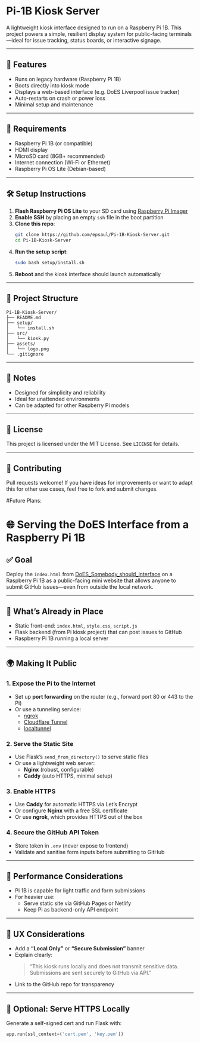 # Pi-1B Kiosk Server

A lightweight kiosk interface designed to run on a Raspberry Pi 1B. This project powers a simple, resilient display system for public-facing terminals—ideal for issue tracking, status boards, or interactive signage.

---

## 🚀 Features

- Runs on legacy hardware (Raspberry Pi 1B)
- Boots directly into kiosk mode
- Displays a web-based interface (e.g. DoES Liverpool issue tracker)
- Auto-restarts on crash or power loss
- Minimal setup and maintenance

---

## 🧰 Requirements

- Raspberry Pi 1B (or compatible)
- HDMI display
- MicroSD card (8GB+ recommended)
- Internet connection (Wi-Fi or Ethernet)
- Raspberry Pi OS Lite (Debian-based)

---

## 🛠️ Setup Instructions

1. **Flash Raspberry Pi OS Lite** to your SD card using [Raspberry Pi Imager](https://www.raspberrypi.com/software/)
2. **Enable SSH** by placing an empty `ssh` file in the boot partition
3. **Clone this repo**:
   ```bash
   git clone https://github.com/epsaul/Pi-1B-Kiosk-Server.git
   cd Pi-1B-Kiosk-Server
   ```
4. **Run the setup script**:
   ```bash
   sudo bash setup/install.sh
   ```
5. **Reboot** and the kiosk interface should launch automatically

---

## 📁 Project Structure

```
Pi-1B-Kiosk-Server/
├── README.md
├── setup/
│   └── install.sh
├── src/
│   └── kiosk.py
├── assets/
│   └── logo.png
└── .gitignore
```

---

## 🧠 Notes

- Designed for simplicity and reliability
- Ideal for unattended environments
- Can be adapted for other Raspberry Pi models

---

## 📜 License

This project is licensed under the MIT License. See `LICENSE` for details.

---

## 🤝 Contributing

Pull requests welcome! If you have ideas for improvements or want to adapt this for other use cases, feel free to fork and submit changes.

#Future Plans:
# 🌐 Serving the DoES Interface from a Raspberry Pi 1B

## ✅ Goal

Deploy the `index.html` from [DoES_Somebody_should_interface](https://github.com/epsaul/DoES_Somebody_should_interface) on a Raspberry Pi 1B as a public-facing mini website that allows anyone to submit GitHub issues—even from outside the local network.

---

## 🧱 What’s Already in Place

- Static front-end: `index.html`, `style.css`, `script.js`
- Flask backend (from Pi kiosk project) that can post issues to GitHub
- Raspberry Pi 1B running a local server

---

## 🌍 Making It Public

### 1. **Expose the Pi to the Internet**
- Set up **port forwarding** on the router (e.g., forward port 80 or 443 to the Pi)
- Or use a tunneling service:
  - [ngrok](https://ngrok.com/)
  - [Cloudflare Tunnel](https://developers.cloudflare.com/cloudflare-one/connections/connect-apps/)
  - [localtunnel](https://github.com/localtunnel/localtunnel)

### 2. **Serve the Static Site**
- Use Flask’s `send_from_directory()` to serve static files
- Or use a lightweight web server:
  - **Nginx** (robust, configurable)
  - **Caddy** (auto HTTPS, minimal setup)

### 3. **Enable HTTPS**
- Use **Caddy** for automatic HTTPS via Let’s Encrypt
- Or configure **Nginx** with a free SSL certificate
- Or use **ngrok**, which provides HTTPS out of the box

### 4. **Secure the GitHub API Token**
- Store token in `.env` (never expose to frontend)
- Validate and sanitise form inputs before submitting to GitHub

---

## 🧠 Performance Considerations

- Pi 1B is capable for light traffic and form submissions
- For heavier use:
  - Serve static site via GitHub Pages or Netlify
  - Keep Pi as backend-only API endpoint

---

## 🧼 UX Considerations

- Add a **“Local Only”** or **“Secure Submission”** banner
- Explain clearly:
  > “This kiosk runs locally and does not transmit sensitive data. Submissions are sent securely to GitHub via API.”
- Link to the GitHub repo for transparency

---

## 🧪 Optional: Serve HTTPS Locally

Generate a self-signed cert and run Flask with:
```python
app.run(ssl_context=('cert.pem', 'key.pem'))
